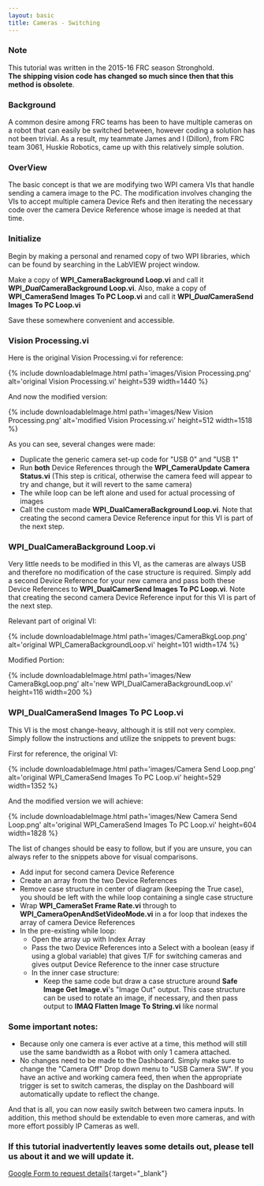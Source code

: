 ```yaml
---
layout: basic
title: Cameras - Switching
---
```



### Note

This tutorial was written in the 2015-16 FRC season Stronghold.<br/>
**The shipping vision code has changed so much since then that this method is obsolete**.

### Background

A common desire among FRC teams has been to have multiple cameras on a robot that can easily be switched between, however coding a solution has not been trivial.  As a result, my teammate James and I (Dillon), from FRC team 3061, Huskie Robotics, came up with this relatively simple solution.

### OverView

The basic concept is that we are modifying two WPI camera VIs that handle sending a camera image to the PC.  The modification involves changing the VIs to accept multiple camera Device Refs and then iterating the necessary code over the camera Device Reference whose image is needed at that time.

### Initialize

Begin by making a personal and renamed copy of two WPI libraries, which can be found by searching in the LabVIEW project window.

Make a copy of **WPI_CameraBackground Loop.vi** and call it **WPI_*Dual*CameraBackground Loop.vi**.  Also, make a copy of **WPI_CameraSend Images To PC Loop.vi** and call it **WPI_*Dual*CameraSend Images To PC Loop.vi**

Save these somewhere convenient and accessible.

### Vision Processing.vi

Here is the original Vision Processing.vi for reference:

{% include downloadableImage.html path='images/Vision Processing.png' alt='original Vision Processing.vi' height=539 width=1440 %}

And now the modified version:

{% include downloadableImage.html path='images/New Vision Processing.png' alt='modified Vision Processing.vi' height=512 width=1518 %}

As you can see, several changes were made:
<br/>
* Duplicate the generic camera set-up code for "USB 0" and "USB 1"
* Run **both** Device References through the **WPI_CameraUpdate Camera Status.vi** (This step is critical, otherwise the camera feed will appear to try and change, but it will revert to the same camera)
* The while loop can be left alone and used for actual processing of images
* Call the custom made **WPI_DualCameraBackground Loop.vi**. Note that creating the second camera Device Reference input for this VI is part of the next step.



### WPI_DualCameraBackground Loop.vi

Very little needs to be modified in this VI, as the cameras are always USB and therefore no modification of the case structure is required.  Simply add a second Device Reference for your new camera and pass both these Device References to **WPI_DualCamerSend Images To PC Loop.vi**. Note that creating the second camera Device Reference input for this VI is part of the next step.

Relevant part of original VI:

{% include downloadableImage.html path='images/CameraBkgLoop.png' alt='original WPI_CameraBackgroundLoop.vi' height=101 width=174 %}

Modified Portion:

{% include downloadableImage.html path='images/New CameraBkgLoop.png' alt='new WPI_DualCameraBackgroundLoop.vi' height=116 width=200 %}

### WPI_DualCameraSend Images To PC Loop.vi

This VI is the most change-heavy, although it is still not very complex. Simply follow the instructions and utilize the snippets to prevent bugs:

First for reference, the original VI:

{% include downloadableImage.html path='images/Camera Send Loop.png' alt='original WPI_CameraSend Images To PC Loop.vi' height=529 width=1352 %}

And the modified version we will achieve:

{% include downloadableImage.html path='images/New Camera Send Loop.png' alt='original WPI_CameraSend Images To PC Loop.vi' height=604 width=1828 %}

The list of changes should be easy to follow, but if you are unsure, you can always refer to the snippets above for visual comparisons.

* Add input for second camera Device Reference
* Create an array from the two Device References
* Remove case structure in center of diagram (keeping the True case), you should be left with the while loop containing a single case structure
* Wrap **WPI_CameraSet Frame Rate.vi** through to **WPI_CameraOpenAndSetVideoMode.vi** in a for loop that indexes the array of camera Device References
* In the pre-existing while loop:
	* Open the array up with Index Array
	* Pass the two Device References into a Select with a boolean (easy if using a global variable) that gives T/F for switching cameras and gives output Device Reference to the inner case structure
	* In the inner case structure:
		* Keep the same code but draw a case structure around **Safe Image Get Image.vi**'s "Image Out" output.  This case structure can be used to rotate an image, if necessary, and then pass output to **IMAQ Flatten Image To String.vi** like normal
		
### Some important notes:

* Because only one camera is ever active at a time, this method will still use the same bandwidth as a Robot with only 1 camera attached.
* No changes need to be made to the Dashboard. Simply make sure to change the "Camera Off" Drop down menu to "USB Camera SW".  If you have an active and working camera feed, then when the appropriate trigger is set to switch cameras, the display on the Dashboard will automatically update to reflect the change.


And that is all, you can now easily switch between two camera inputs.  In addition, this method should be extendable to even more cameras, and with more effort possibly IP Cameras as well.

### If this tutorial inadvertently leaves some details out, please tell us about it and we will update it.

[Google Form to request details](https://docs.google.com/forms/d/1sQwJFJFLU3ba5wuePyZgG3o_NjIneZ9Z5VDUgXnpDS8/viewform?usp=send_form){:target="_blank"}
